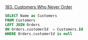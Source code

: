 [183. Customers Who Never Order](https://leetcode.com/problems/customers-who-never-order)

```sql
SELECT Name as Customers
FROM Customers
LEFT JOIN Orders
ON Orders.customerId  = Customers.Id
WHERE Orders.customerId is null

```
